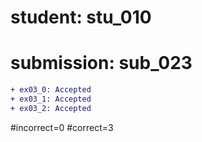 # student: stu_010
# submission: sub_023

```diff
+ ex03_0: Accepted
+ ex03_1: Accepted
+ ex03_2: Accepted
```
#incorrect=0
#correct=3
